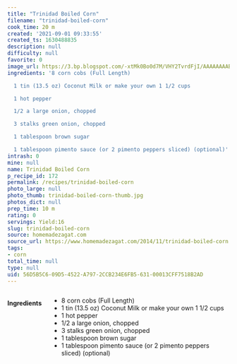 ```yaml
---
title: "Trinidad Boiled Corn"
filename: "trinidad-boiled-corn"
cook_time: 20 m
created: '2021-09-01 09:33:55'
created_ts: 1630488835
description: null
difficulty: null
favorite: 0
image_url: https://3.bp.blogspot.com/-xtMk0Bo0d7M/VHY2TvrdFjI/AAAAAAAABzg/ODN5VSOyfIw/s1600/Boiled_Corn4.jpg
ingredients: '8 corn cobs (Full Length)

  1 tin (13.5 oz) Coconut Milk or make your own 1 1/2 cups

  1 hot pepper

  1/2 a large onion, chopped

  3 stalks green onion, chopped

  1 tablespoon brown sugar

  1 tablespoon pimento sauce (or 2 pimento peppers sliced) (optional)'
intrash: 0
mine: null
name: Trinidad Boiled Corn
p_recipe_id: 172
permalink: /recipes/trinidad-boiled-corn
photo_large: null
photo_thumb: trinidad-boiled-corn-thumb.jpg
photos_dict: null
prep_time: 10 m
rating: 0
servings: Yield:16
slug: trinidad-boiled-corn
source: homemadezagat.com
source_url: https://www.homemadezagat.com/2014/11/trinidad-boiled-corn.html
tags:
- corn
total_time: null
type: null
uid: 56D5B5C6-09D5-4522-A797-2CCB234E6FB5-631-00013CFF7518B2AD
---
```

<div class="large-8 medium-7 columns" id="writeup">	</div><!-- #writeup -->
</div><!-- #row-one -->
<div class="row" id="row-two">	<div class="medium-4 small-5 columns" id="ingredients"><h4>Ingredients</h4><div class="box box-ingredients content"><ul>
<li>8 corn cobs (Full Length)</li>
<li>1 tin (13.5 oz) Coconut Milk or make your own 1 1/2 cups</li>
<li>1 hot pepper</li>
<li>1/2 a large onion, chopped</li>
<li>3 stalks green onion, chopped</li>
<li>1 tablespoon brown sugar</li>
<li>1 tablespoon pimento sauce (or 2 pimento peppers sliced) (optional)</li>
</ul>
</div>	</div>	<div class="medium-6 small-7 columns" id="directions">	</div>